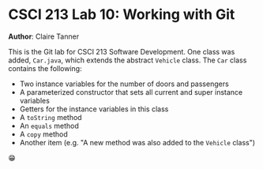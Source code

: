 # CSCI 213 Lab 10: Working with Git

**Author**: Claire Tanner

This is the Git lab for CSCI 213 Software Development. One class was added, `Car.java`,
which extends the abstract `Vehicle` class. The `Car` class contains the following:

- Two instance variables for the number of doors and passengers
- A parameterized constructor that sets all current and super instance variables
- Getters for the instance variables in this class
- A `toString` method
- An `equals` method
- A `copy` method
- Another item (e.g. "A new method was also added to the `Vehicle` class")

😁


